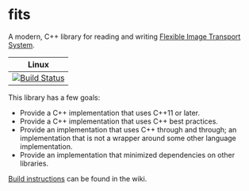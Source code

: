 # fits

A modern, C++ library for reading and writing [Flexible Image Transport
System](https://fits.gsfc.nasa.gov/).

| Linux |
|:---:|
| [![Build Status](https://travis-ci.com/brobeson/fits.svg?branch=master)](https://travis-ci.com/brobeson/fits) |

This library has a few goals:

- Provide a C++ implementation that uses C++11 or later.
- Provide a C++ implementation that uses C++ best practices.
- Provide an implementation that uses C++ through and through; an implementation
  that is not a wrapper around some other language implementation.
- Provide an implementation that minimized dependencies on other libraries.

[Build instructions](https://github.com/brobeson/fits/wiki/Building-Fits) can be
found in the wiki.
